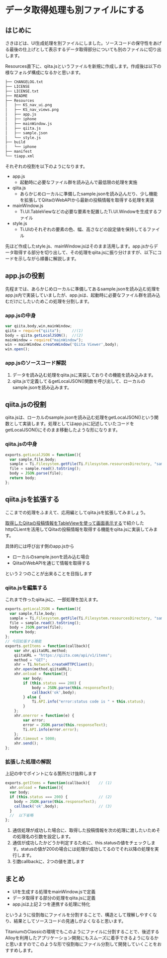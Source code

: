 # データ取得処理も別ファイルにする

## はじめに

さきほどは、UI生成処理を別ファイルにしました。ソースコードの保守性をあげる最後の仕上げとして表示するデータ取得部分についても別のファイルに切り出します。

Resources直下に、qiita.jsというファイルを新規に作成します。作成後は以下の様なフォルダ構成になるかと思います。

```sh
├── CHANGELOG.txt
├── LICENSE
├── LICENSE.txt
├── README
├── Resources
│   ├── KS_nav_ui.png
│   ├── KS_nav_views.png
│   ├── app.js
│   ├── iphone
│   ├── mainWindow.js
│   ├── qiita.js
│   ├── sample.json
│   └── style.js
├── build
│   └── iphone
├── manifest
└── tiapp.xml
```


それぞれの役割を以下のようになります。

- app.js
    - 起動時に必要なファイル群を読み込んで最低限の処理を実施
- qiita.js
    - あらかじめローカルに準備したsample.jsonを読み込んだり、少し機能を拡張してQiitaのWebAPIから最新の投稿情報を取得する処理を実装
- mainWindow.js
    - Ti.UI.TableViewなどの必要な要素を配置したTi.UI.Windowを生成するファイル
- style.js
    - Ti.UIのそれぞれの要素の色、幅、高さなどの設定値を保持してるファイル


先ほど作成したstyle.js、mainWindow.jsはそのまま活用します。app.jsからデータ取得する部分を切り出して、その処理をqiita.jsに振り分けますが、以下にコードを示しながら順番に解説します。

## app.jsの役割

先程までは、あらかじめローカルに準備してあるsample.jsonを読み込む処理をapp.js内で実装していましたが、app.jsは、起動時に必要なファイル群を読み込むだけにしたいためこの処理を分割します。


### app.jsの中身

```javascript
var qiita,body,win,mainWindow;
qiita = require("qiita");     //(1)
body = qiita.getLocalJSON();  //(2)
mainWindow = require("mainWindow");
win = mainWindow.createWindow('Qiita Viewer',body);
win.open();
```

### app.jsのソースコード解説

1. データを読み込む処理をqiita.jsに実装しておりその機能を読み込みます。
2. qiita.jsで定義してるgetLocalJSON()関数を呼び出して、ローカルのsample.jsonを読み込みます。

## qiita.jsの役割

qiita.jsは、ローカルのsample.jsonを読み込む処理をgetLocalJSON()という関数として実装します。処理としてはapp.jsに記述していたコードをgetLocalJSON()にそのまま移動したような形になります。

### qiita.jsの中身

```javascript
exports.getLocalJSON = function(){
  var sample,file,body;
  sample = Ti.Filesystem.getFile(Ti.Filesystem.resourcesDirectory, "sample.json");
  file = sample.read().toString();
  body = JSON.parse(file);
  return body;
}; 
```

## qiita.jsを拡張する

ここまでの処理をふまえて、応用編としてqiita.jsを拡張してみましょう。

[取得したQiitaの投稿情報をTableViewを使って画面表示する](TitaniumClassic/httpclient/withTableView.html)で紹介したhttpCLientを活用してQiitaの投稿情報を取得する機能をqiita.jsに実装してみます。

具体的には呼び出す側のapp.jsから

- ローカルのsample.jsonを読み込む場合
- QiitaのWebAPIを通じて情報を取得する

という２つのことが出来ることを目指します

### qiita.jsを編集する

これまで作ったqiita.jsに、一部処理を加えます。

```javascript
exports.getLocalJSON = function(){
  var sample,file,body;
  sample = Ti.Filesystem.getFile(Ti.Filesystem.resourcesDirectory, "sample.json");
  file = sample.read().toString();
  body = JSON.parse(file);
  return body;
};
// 今回拡張する機能
exports.getItems = function(callback){
	var xhr,qiitaURL,method;
	qiitaURL = "https://qiita.com/api/v1/items";
	method = "GET";
	xhr = Ti.Network.createHTTPClient();
	xhr.open(method,qiitaURL);
	xhr.onload = function(){
		var body;
		if (this.status === 200) {
			body = JSON.parse(this.responseText);
			callback('ok',body);
		} else {
			Ti.API.info("error:status code is " + this.status);
		}
	};
	xhr.onerror = function(e) {
		var error;
		error = JSON.parse(this.responseText);
		Ti.API.info(error.error);
	};
	xhr.timeout = 5000;
	xhr.send();
};
```

### 拡張した処理の解説

上記の中でポイントになる箇所だけ抜粋します

```javascript
exports.getItems = function(callback){    // (1)
  xhr.onload = function(){
  var body;
  if (this.status === 200) {              // (2)
    body = JSON.parse(this.responseText);
    callback('ok',body);                  // (3)
  }
  //  以下省略 
};
```

1. 通信処理が成功した場合に、取得した投稿情報を次の処理に渡したいためその処理名の引数を設定します。
2. 通信が成功したかどうか判定するために、this.statusの値をチェックします。statusの値が200の場合には処理が成功してるのでそれ以降の処理を実行します。
3. 引数callbackに、2つの値を渡します

## まとめ

- UIを生成する処理をmainWindow.jsで定義
- データ取得する部分の処理をqiita.jsに定義
- app.jsは上記２つを連携する処理に特化

というように役割毎にファイルを分割することで、構造として理解しやすくなり、結果としてソースコードの見通しがよくなると思います。

TitaniumのClassicの環境でもこのようにファイルに分割することで、後述するAlloyを利用したアプリケーション開発にもスムーズに着手できるようになるかと思いますのでこのような形で役割毎にファイル分割して開発していくことをおすすめします。
